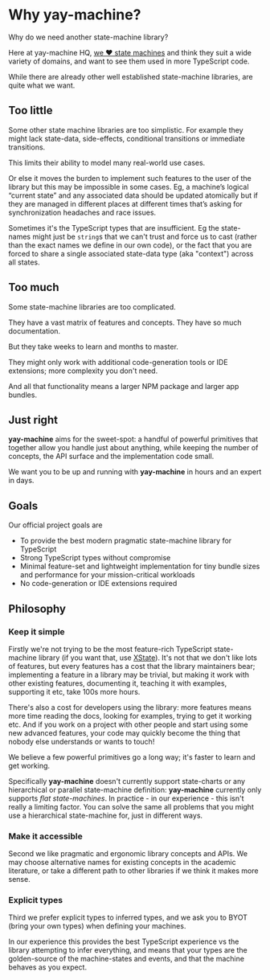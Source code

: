 # Why **yay-machine**?

Why do we need another state-machine library?

Here at yay-machine HQ, [we ❤️ state machines](./why-state-machines.md) and think they suit a wide variety of domains, and want to see them used in more TypeScript code.

While there are already other well established state-machine libraries, are quite what we want.

## Too little

Some other state machine libraries are too simplistic. For example they might lack state-data, side-effects, conditional transitions or immediate transitions.

This limits their ability to model many real-world use cases.

Or else it moves the burden to implement such features to the user of the library but this may be impossible in some cases. Eg, a machine’s logical “current state” and any associated data should be updated atomically but if they are managed in different places at different times that’s asking for synchronization headaches and race issues.

Sometimes it's the TypeScript types that are insufficient. Eg the state-names might just be `string`s that we can't trust and force us to cast (rather than the exact names we define in our own code), or the fact that you are forced to share a single associated state-data type (aka "context") across all states.

## Too much

Some state-machine libraries are too complicated. 

They have a vast matrix of features and concepts. They have so much documentation. 

But they take weeks to learn and months to master.

They might only work with additional code-generation tools or IDE extensions; more complexity you don't need.

And all that functionality means a larger NPM package and larger app bundles.

## Just right

**yay-machine** aims for the sweet-spot: a handful of powerful primitives that together allow you handle just about anything, while keeping the number of concepts, the API surface and the implementation code small.

We want you to be up and running with **yay-machine** in hours and an expert in days.

## Goals

Our official project goals are

* To provide the best modern pragmatic state-machine library for TypeScript
* Strong TypeScript types without compromise
* Minimal feature-set and lightweight implementation for tiny bundle sizes and performance for your mission-critical workloads
* No code-generation or IDE extensions required

## Philosophy

### Keep it simple

Firstly we're not trying to be the most feature-rich TypeScript state-machine library (if you want that, use [XState](https://xstate.js.org/)). It's not that we don't like lots of features, but every features has a cost that the library maintainers bear; implementing a feature in a library may be trivial, but making it work with other existing features, documenting it, teaching it with examples, supporting it etc, take 100s more hours.

There's also a cost for developers using the library: more features means more time reading the docs, looking for examples, trying to get it working etc. And if you work on a project with other people and start using some new advanced features, your code may quickly become the thing that nobody else understands or wants to touch!

We believe a few powerful primitives go a long way; it's faster to learn and get working.

Specifically **yay-machine** doesn't currently support state-charts or any hierarchical or parallel state-machine definition: **yay-machine** currently only supports *flat state-machines*. In practice - in our experience - this isn't really a limiting factor. You can solve the same all problems that you might use a hierarchical state-machine for, just in different ways.

### Make it accessible

Second we like pragmatic and ergonomic library concepts and APIs. We may choose alternative names for existing concepts in the academic literature, or take a different path to other libraries if we think it makes more sense.

### Explicit types

Third we prefer explicit types to inferred types, and we ask you to BYOT (bring your own types) when defining your machines.

In our experience this provides the best TypeScript experience vs the library attempting to infer everything, and means that your types are the golden-source of the machine-states and events, and that the machine behaves as you expect.
